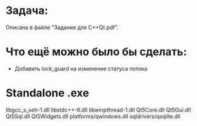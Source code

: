 # Задача:
Описана в файле "Задание для С++Qt.pdf".

# Что ещё можно было бы сделать:
- Добавить lock_guard на изменение статуса потока

# Standalone .exe
libgcc_s_seh-1.dll
libstdc++-6.dll
libwinpthread-1.dll
Qt5Core.dll
Qt5Gui.dll
Qt5Sql.dll
Qt5Widgets.dll
platforms/qwindows.dll
sqldrivers/qsqlite.dll